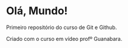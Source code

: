 # Olá, Mundo!
 Primeiro repositório do curso de Git e Github. 

 Criado com o curso em vídeo profº Guanabara. 
